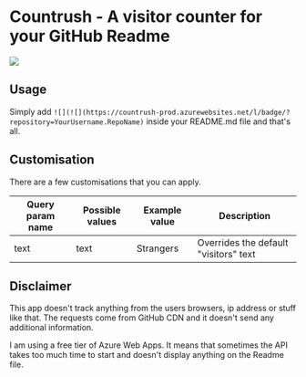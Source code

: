 # Countrush - A visitor counter for your GitHub Readme

![](https://countrush-prod.azurewebsites.net/l/badge/?repository=kasuken.countrush)

## Usage

Simply add `![](![](https://countrush-prod.azurewebsites.net/l/badge/?repository=YourUsername.RepoName)` inside your README.md file and that's all.

## Customisation

There are a few customisations that you can apply.

| Query param name | Possible values                      | Example value      | Description                                         |
|------------------|--------------------------------------|--------------------|-----------------------------------------------------|
| text             | text                                 | Strangers          | Overrides the default "visitors" text               |

## Disclaimer

This app doesn't track anything from the users browsers, ip address or stuff like that. The requests come from GitHub CDN and it doesn't send any additional information.

I am using a free tier of Azure Web Apps. It means that sometimes the API takes too much time to start and doesn't display anything on the Readme file.
